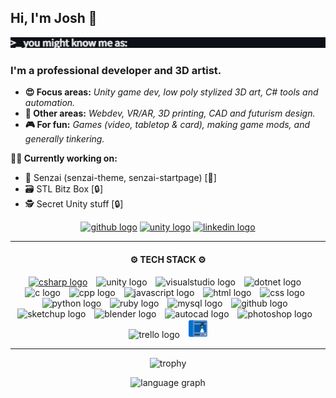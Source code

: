 <h2>Hi, I'm Josh 👋</h2>
<picture>
<img src="https://github.com/lottehime/lottehime/blob/main/assets/typewriter.gif"/>
</picture>
<!--
Gif from:  https://willkessler.github.io/typed-text-gif-maker/
-->
<h3>I'm a professional developer and 3D artist.</h3>

+ <strong>😍 Focus areas:</strong> <i>Unity game dev, low poly stylized 3D art, C# tools and automation.</i>
+ <strong>💪 Other areas:</strong> <i>Webdev, VR/AR, 3D printing, CAD and futurism design.</i>
+ <strong>🎮 For fun:</strong> <i>Games (video, tabletop & card), making game mods, and generally tinkering.</i>

<strong>👨‍💻 Currently working on:</strong>
+ 🌱 Senzai (senzai-theme, senzai-startpage) [👀]
+ 🗃️ STL Bitz Box [🔒]
+ 🕵️ Secret Unity stuff [🔒]

<div align="center">
  
<!--
  <a href="https://lottehime.github.io">
  <img src="https://custom-icon-badges.demolab.com/badge/-portfolio_site-grey?style=for-the-badge&logo=paintbrush&logoColor=white" height="30" alt="portfolio logo" title="My Portfolio" /></a>
-->

  <a href="https://github.com/lottehime?tab=repositories">
  <img src="https://img.shields.io/badge/public_repos-%23121011.svg?style=for-the-badge&logo=github&logoColor=white" height="30" alt="github logo" title="My Public GitHub Repos" /></a>

  <a href="https://assetstore.unity.com/publishers/18386">
  <img src="https://img.shields.io/badge/unity_assets-%23000000.svg?style=for-the-badge&logo=unity&logoColor=white" height="30" alt="unity logo" title="My Unity Asset Store Products" /></a>

  <a href="https://www.linkedin.com/in/joshua-anderson-9329a3ab/">
  <img src="https://img.shields.io/static/v1?message=LinkedIn&logo=linkedin&label=&color=0077B5&logoColor=white&labelColor=&style=for-the-badge" height="30" alt="linkedin logo" title="My LinkedIn Profile" /></a>

</div>

------

<div align="center">
  <h4>
    ⚙️ TECH STACK ⚙️
  </h4>
  
  <a id="image1" href="#image1"><img src="https://skillicons.dev/icons?i=cs" height="30" alt="csharp logo" title="C# Development" /></a>
  <a><img width="6" /></a>
  <a><img src="https://skillicons.dev/icons?i=unity" height="30" alt="unity logo" title="Unity Development" /></a>
  <a><img width="6" /></a>
  <a><img src="https://skillicons.dev/icons?i=visualstudio" height="30" alt="visualstudio logo" title="Visual Studio" /></a>
  <a><img width="6" /></a>
  <a><img src="https://skillicons.dev/icons?i=dotnet" height="30" alt="dotnet logo" title=".Net Development" /></a>
  <a><img width="6" /></a>
  <a><img src="https://skillicons.dev/icons?i=c" height="30" alt="c logo" title="C Development" /></a>
  <a><img width="6" /></a>
  <a><img src="https://skillicons.dev/icons?i=cpp" height="30" alt="cpp logo" title="C++ Development" /></a>
  <a><img width="6" /></a>
  <a><img src="https://skillicons.dev/icons?i=js" height="30" alt="javascript logo" title="JavaScript" /></a>
  <a><img width="6" /></a>
  <a><img src="https://skillicons.dev/icons?i=html" height="30" alt="html logo" title="HTML" /></a>
  <a><img width="6" /></a>
  <a><img src="https://skillicons.dev/icons?i=css" height="30" alt="css logo" title="CSS" /></a>
  <a><img width="6" /></a>
  <a><img src="https://skillicons.dev/icons?i=py" height="30" alt="python logo" title="Python Development" /></a>
  <a><img width="6" /></a>
  <a><img src="https://skillicons.dev/icons?i=ruby" height="30" alt="ruby logo" title="Ruby" /></a>
  <a><img width="6" /></a>
  <a><img src="https://skillicons.dev/icons?i=mysql" height="30" alt="mysql logo" title="MySQL" /></a>
  <a><img width="6" /></a>
  <a><img src="https://skillicons.dev/icons?i=github" height="30" alt="github logo" title="GitHub Management" /></a>
  <a><img width="6" /></a>
  <a><img src="https://skillicons.dev/icons?i=sketchup" height="30" alt="sketchup logo" title="SketchUp 3D Modeling" /></a>
  <a><img width="6" /></a>
  <a><img src="https://skillicons.dev/icons?i=blender" height="30" alt="blender logo" title="Blender Sculpting" /></a>
  <a><img width="6" /></a>
  <a><img src="https://skillicons.dev/icons?i=autocad" height="30" alt="autocad logo" title="AutoCAD &amp; AutoLISP" /></a>
  <a><img width="6" /></a>
  <a><img src="https://skillicons.dev/icons?i=ps" height="30" alt="photoshop logo" title="Photoshop" /></a>
  <a><img width="6" /></a>
  <a><img src="https://cdn.simpleicons.org/trello/0052CC" height="30" alt="trello logo" title="Trello Project Management" /></a>
  <a><img width="6" /></a>
  <a><img src="https://github.com/lottehime/lottehime/blob/main/assets/3d-printer.png" height="30" alt="printer logo" title="3D Printing (FDM/SLA)" /></a>
  
</div>

------

<div align="center">

  ![trophy](https://github-profile-trophy.vercel.app/?username=lottehime&rank=-B,-C,-?&theme=discord&column=-1)


  <img src="http://github-profile-summary-cards.vercel.app/api/cards/repos-per-language?username=lottehime&theme=dracula" height="130"  alt="language graph"/>

  
<!--
  <a href="#">
  <img src="https://streak-stats.demolab.com?user=lottehime&locale=en&mode=daily&theme=dracula&hide_border=false&border_radius=5" height="150" alt="streak graph" />
  </a>
-->

</div>
